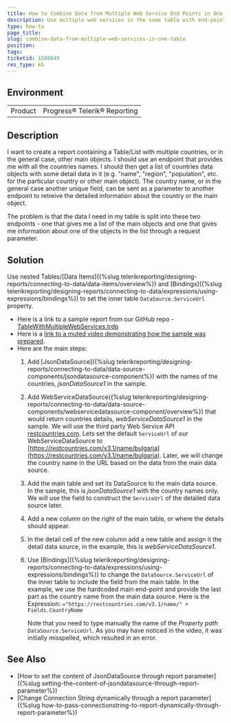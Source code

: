 ```yaml
---
title: How to Combine Data from Multiple Web Service End Points in One Table?
description: Use multiple web services in the same table with end-point URLs depending on the parent data
type: how-to
page_title: 
slug: combine-data-from-multiple-web-services-in-one-table
position: 
tags: 
ticketid: 1588649
res_type: kb
---
```


## Environment
<table>
	<tbody>
		<tr>
			<td>Product</td>
			<td>Progress® Telerik® Reporting</td>
		</tr>
	</tbody>
</table>


## Description
I want to create a report containing a Table/List with multiple countries, or in the general case, other main objects. I should use an endpoint that provides me 
with all the countries names. 
I should then get a list of countries data objects with some detail data in it (e.g. "name", "region", "population", etc. for the particular country or other main object).
The country name, or in the general case another unique field, can be sent as a parameter to another endpoint to retreive the detailed information about the country or the main object. 

The problem is that the data I need in my table is split into these two endpoints - 
one that gives me a list of the main objects and one that gives me information about one of the objects in the list through a request parameter.

## Solution
Use nested Tables/[Data Items]({%slug telerikreporting/designing-reports/connecting-to-data/data-items/overview%}) and [Bindings]({%slug telerikreporting/designing-reports/connecting-to-data/expressions/using-expressions/bindings%}) 
to set the inner table `DataSource.ServiceUrl` property.

+ Here is a link to a sample report from our GitHub repo - [TableWithMultipleWebServices.trdp](https://github.com/telerik/reporting-samples/blob/master/TableWithMultipleWebServices.trdp)
+ Here is a [link to a muted video demonstrating how the sample was prepared](http://somup.com/c3XUolwIM2).
+ Here are the main steps:
	1. Add [JsonDataSource]({%slug telerikreporting/designing-reports/connecting-to-data/data-source-components/jsondatasource-component%}) with the names of the countries, _jsonDataSource1_ in the sample.
	1. Add WebServiceDataSource({%slug telerikreporting/designing-reports/connecting-to-data/data-source-components/webservicedatasource-component/overview%}) that would return countries details, _webServiceDataSource1_ in the sample. We will use the third party Web Service API [restcountries.com](https://restcountries.com/#api-endpoints-v3-all). Lets set the default `ServiceUrl` of our WebServiceDataSource to [https://restcountries.com/v3.1/name/bulgaria](https://restcountries.com/v3.1/name/bulgaria). Later, we will change the country name in the URL based on the data from the main data source.
	1. Add the main table and set its DataSource to the main data source. In the sample, this is _jsonDataSource1_ with the country names only. We will use the field to construct the `ServiceUrl` of the detailed data source later.
	1. Add a new column on the right of the main table, or where the details should appear.
	1. In the detail cell of the new column add a new table and assign it the detail data source, in the example, this is _webServiceDataSource1_.
	1. Use [Bindings]({%slug telerikreporting/designing-reports/connecting-to-data/expressions/using-expressions/bindings%}) to change the `DataSource.ServiceUrl` of the inner table to include the field from the main table. In the example, we use the hardcoded main end-point and provide the last part as the country name from the main data source. Here is the Expression:
		`="https://restcountries.com/v3.1/name/" + Fields.CountryName`

		Note that you need to type manually the name of the _Property path_ `DataSource.ServiceUrl`. As you may have noticed in the video, it was initially misspelled, which resulted in an error.

## See Also
* [How to set the content of JsonDataSource through report parameter]({%slug setting-the-content-of-jsondatasource-through-report-parameter%})
* [Change Connection String dynamically through a report parameter]({%slug how-to-pass-connectionstring-to-report-dynamically-through-report-parameter%})
